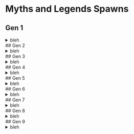 # Myths and Legends Spawns
## Gen 1
<details>
<summary>bleh</summary>
<br>
not done yet...
</details>
## Gen 2
<details>
<summary>bleh</summary>
<br>
not done yet...
</details>
## Gen 3
<details>
<summary>bleh</summary>
<br>
not done yet...
</details>
## Gen 4
<details>
<summary>bleh</summary>
<br>
not done yet...
</details>
## Gen 5
<details>
<summary>bleh</summary>
<br>
not done yet...
</details>
## Gen 6
<details>
<summary>bleh</summary>
<br>
not done yet...
</details>
## Gen 7
<details>
<summary>bleh</summary>
<br>
not done yet...
</details>
## Gen 8
<details>
<summary>bleh</summary>
<br>
not done yet...
</details>
## Gen 9
<details>
<summary>bleh</summary>
<br>
not done yet...
</details>
